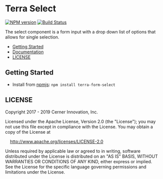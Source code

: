 # Terra Select


[![NPM version](https://badgen.net/npm/v/terra-select)](https://www.npmjs.org/package/terra-form-select)
[![Build Status](https://badgen.net/travis/cerner/terra-core)](https://travis-ci.org/cerner/terra-core)

The select component is a form input with a drop down list of options that allows for single selection.

- [Getting Started](#getting-started)
- [Documentation](https://github.com/cerner/terra-core/tree/master/packages/terra-form-select/docs)
- [LICENSE](#license)

## Getting Started

- Install from [npmjs](https://www.npmjs.com): `npm install terra-form-select`

## LICENSE

Copyright 2017 - 2019 Cerner Innovation, Inc.

Licensed under the Apache License, Version 2.0 (the "License"); you may not use this file except in compliance with the License. You may obtain a copy of the License at

&nbsp;&nbsp;&nbsp;&nbsp;http://www.apache.org/licenses/LICENSE-2.0

Unless required by applicable law or agreed to in writing, software distributed under the License is distributed on an "AS IS" BASIS, WITHOUT WARRANTIES OR CONDITIONS OF ANY KIND, either express or implied. See the License for the specific language governing permissions and limitations under the License.
